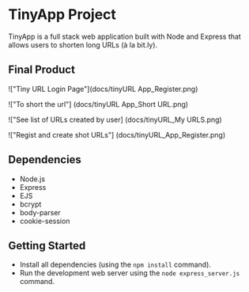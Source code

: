 # TinyApp Project

TinyApp is a full stack web application built with Node and Express that allows users to shorten long URLs (à la bit.ly).

## Final Product

!["Tiny URL Login Page"](docs/tinyURL App_Register.png)

!["To short the url"] (docs/tinyURL App_Short URL.png)

!["See list of URLs created by user] (docs/tinyURL_My URLS.png) 

!["Regist and create shot URLs"] (docs/tinyURL_App_Register.png) 

## Dependencies

- Node.js
- Express
- EJS
- bcrypt
- body-parser
- cookie-session

## Getting Started

- Install all dependencies (using the `npm install` command).
- Run the development web server using the `node express_server.js` command.